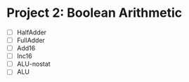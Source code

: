 # Project 2: Boolean Arithmetic

- [ ] HalfAdder
- [ ] FullAdder
- [ ] Add16
- [ ] Inc16
- [ ] ALU-nostat
- [ ] ALU
